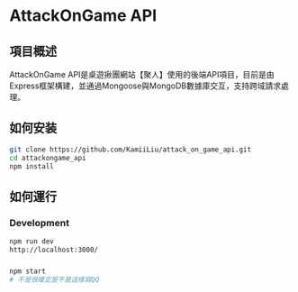 # AttackOnGame API
## 項目概述

AttackOnGame API是桌遊揪團網站【聚人】使用的後端API項目，目前是由Express框架構建，並通過Mongoose與MongoDB數據庫交互，支持跨域請求處理。

## 如何安装
```bash
git clone https://github.com/KamiiLiu/attack_on_game_api.git
cd attackongame_api
npm install
```

## 如何運行
### Development
```bash
npm run dev
http://localhost:3000/
```
###
```bash
npm start 
# 不是很確定是不是這樣寫QQ
```

